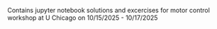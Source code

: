 Contains jupyter notebook solutions and excercises for motor control workshop at U Chicago on 10/15/2025 - 10/17/2025
